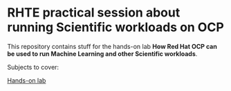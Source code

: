 # RHTE practical session about running Scientific workloads on OCP

This repository contains stuff for the hands-on lab **How Red Hat OCP can be used to run Machine Learning and other Scientific workloads**.

Subjects to cover:

[Hands-on lab](hands-on-lab-script/README.md)
